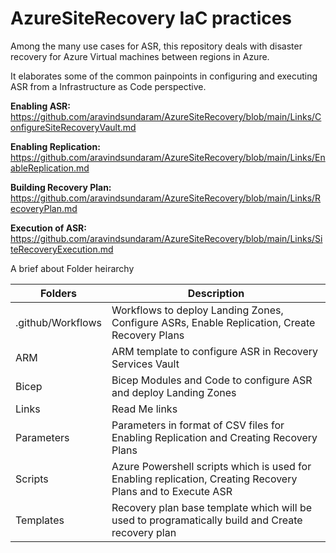 # AzureSiteRecovery IaC practices

Among the many use cases for ASR, this repository deals with disaster recovery for Azure Virtual machines between regions in Azure. 

It elaborates some of the common painpoints in configuring and executing ASR from a Infrastructure as Code perspective. 

**Enabling ASR:** https://github.com/aravindsundaram/AzureSiteRecovery/blob/main/Links/ConfigureSiteRecoveryVault.md

**Enabling Replication:** https://github.com/aravindsundaram/AzureSiteRecovery/blob/main/Links/EnableReplication.md

**Building Recovery Plan:** https://github.com/aravindsundaram/AzureSiteRecovery/blob/main/Links/RecoveryPlan.md

**Execution of ASR:** https://github.com/aravindsundaram/AzureSiteRecovery/blob/main/Links/SiteRecoveryExecution.md

A brief about Folder heirarchy

| Folders | Description |
| --- | ----------- |
| .github/Workflows | Workflows to deploy Landing Zones, Configure ASRs, Enable Replication, Create Recovery Plans |
| ARM | ARM template to configure ASR in Recovery Services Vault  |
| Bicep | Bicep Modules and Code to configure ASR and deploy Landing Zones  |
| Links | Read Me links 
| Parameters | Parameters in format of CSV files for Enabling Replication and Creating Recovery Plans  |
| Scripts | Azure Powershell scripts which is used for Enabling replication, Creating Recovery Plans and to Execute ASR |
| Templates | Recovery plan base template which will be used to programatically build and Create recovery plan 
